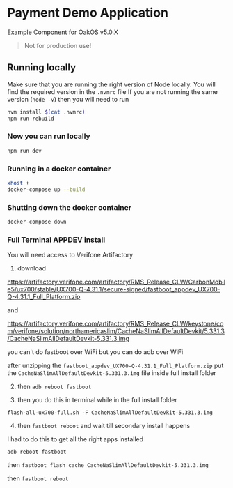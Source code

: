 # Payment Demo Application

Example Component for OakOS v5.0.X

> Not for production use!


## Running locally

Make sure that you are running the right version of Node locally. You will find the required version in the `.nvmrc` file
If you are not running the same version (`node -v`) then you will need to run

``` bash
nvm install $(cat .nvmrc)
npm run rebuild
```

### Now you can run locally

``` bash
npm run dev
```

### Running in a docker container

``` bash
xhost +
docker-compose up --build
```

### Shutting down the  docker container

``` bash
docker-compose down
```

### Full Terminal APPDEV install

You will need access to Verifone Artifactory

1. download

https://artifactory.verifone.com/artifactory/RMS_Release_CLW/CarbonMobile5/ux700/stable/UX700-Q-4.31.1/secure-signed/fastboot_appdev_UX700-Q-4.31.1_Full_Platform.zip

and 

https://artifactory.verifone.com/artifactory/RMS_Release_CLW/keystone/com/verifone/solution/northamericaslim/CacheNaSlimAllDefaultDevkit/5.331.3/CacheNaSlimAllDefaultDevkit-5.331.3.img

you can't do fastboot over WiFi but you can do adb over WiFi

after unzipping the `fastboot_appdev_UX700-Q-4.31.1_Full_Platform.zip` put the `CacheNaSlimAllDefaultDevkit-5.331.3.img` file inside full install folder 

2. then `adb reboot fastboot`

3. then you do this in terminal while in the full install folder   

`flash-all-ux700-full.sh -F CacheNaSlimAllDefaultDevkit-5.331.3.img`

4. then `fastboot reboot` and wait till secondary install happens

I had to do this to get all the right apps installed

`adb reboot fastboot`

then `fastboot flash cache CacheNaSlimAllDefaultDevkit-5.331.3.img`

then `fastboot reboot`

